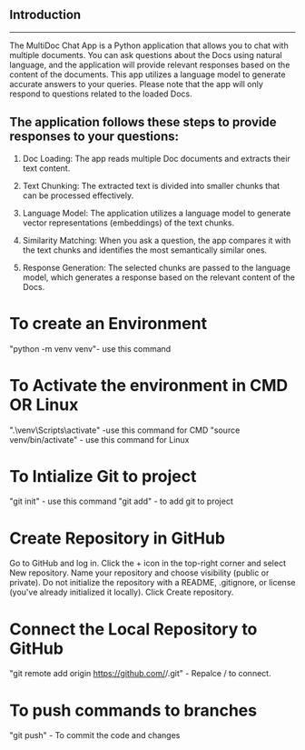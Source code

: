 ## Introduction
------------
The MultiDoc Chat App is a Python application that allows you to chat with multiple documents. You can ask questions about the Docs using natural language, and the application will provide relevant responses based on the content of the documents. This app utilizes a language model to generate accurate answers to your queries. Please note that the app will only respond to questions related to the loaded Docs.

## The application follows these steps to provide responses to your questions:

1. Doc Loading: The app reads multiple Doc documents and extracts their text content.

2. Text Chunking: The extracted text is divided into smaller chunks that can be processed effectively.

3. Language Model: The application utilizes a language model to generate vector representations (embeddings) of the text chunks.

4. Similarity Matching: When you ask a question, the app compares it with the text chunks and identifies the most semantically similar ones.

5. Response Generation: The selected chunks are passed to the language model, which generates a response based on the relevant content of the Docs.



# To create an Environment 
"python -m venv venv"- use this command

# To Activate the environment in CMD OR Linux
".\venv\Scripts\activate" -use this command for CMD
"source venv/bin/activate" - use this command for Linux

# To Intialize Git to project 
"git init" - use this command
"git add" - to add git to project

# Create Repository in GitHub
Go to GitHub and log in.
Click the + icon in the top-right corner and select New repository.
Name your repository and choose visibility (public or private).
Do not initialize the repository with a README, .gitignore, or license (you've already initialized it locally).
Click Create repository.

# Connect the Local Repository to GitHub
"git remote add origin https://github.com/<your-username>/<repository-name>.git" - Repalce <your-username>/<repository-name> to connect. 

# To push commands to branches
"git push" - To commit the code and changes

